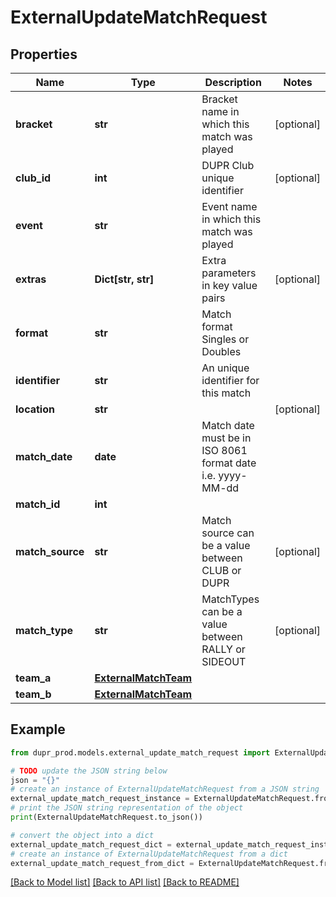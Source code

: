 # ExternalUpdateMatchRequest


## Properties

Name | Type | Description | Notes
------------ | ------------- | ------------- | -------------
**bracket** | **str** | Bracket name in which this match was played | [optional] 
**club_id** | **int** | DUPR Club unique identifier | [optional] 
**event** | **str** | Event name in which this match was played | 
**extras** | **Dict[str, str]** | Extra parameters in key value pairs | [optional] 
**format** | **str** | Match format Singles or Doubles | 
**identifier** | **str** | An unique identifier for this match | 
**location** | **str** |  | [optional] 
**match_date** | **date** | Match date must be in ISO 8061 format date i.e. yyyy-MM-dd | 
**match_id** | **int** |  | 
**match_source** | **str** | Match source can be a value between CLUB or DUPR | [optional] 
**match_type** | **str** | MatchTypes can be a value between RALLY or SIDEOUT | [optional] 
**team_a** | [**ExternalMatchTeam**](ExternalMatchTeam.md) |  | 
**team_b** | [**ExternalMatchTeam**](ExternalMatchTeam.md) |  | 

## Example

```python
from dupr_prod.models.external_update_match_request import ExternalUpdateMatchRequest

# TODO update the JSON string below
json = "{}"
# create an instance of ExternalUpdateMatchRequest from a JSON string
external_update_match_request_instance = ExternalUpdateMatchRequest.from_json(json)
# print the JSON string representation of the object
print(ExternalUpdateMatchRequest.to_json())

# convert the object into a dict
external_update_match_request_dict = external_update_match_request_instance.to_dict()
# create an instance of ExternalUpdateMatchRequest from a dict
external_update_match_request_from_dict = ExternalUpdateMatchRequest.from_dict(external_update_match_request_dict)
```
[[Back to Model list]](../README.md#documentation-for-models) [[Back to API list]](../README.md#documentation-for-api-endpoints) [[Back to README]](../README.md)


